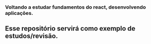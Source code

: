 ### Voltando a estudar fundamentos do react, desenvolvendo aplicações.

## Esse repositório servirá como exemplo de estudos/revisão.
